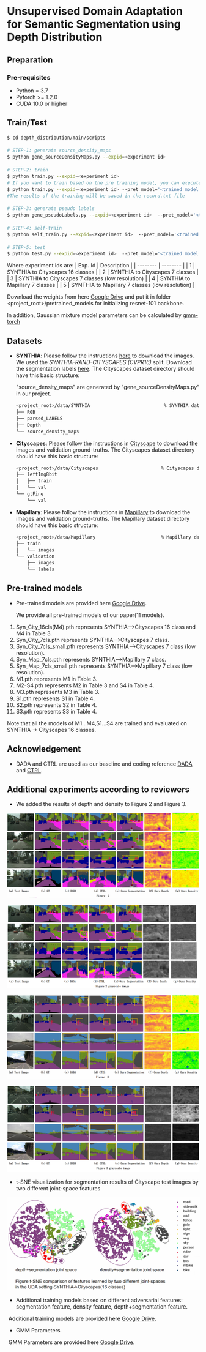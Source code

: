 # Unsupervised Domain Adaptation for Semantic Segmentation using Depth Distribution



## Preparation

### Pre-requisites

* Python = 3.7
* Pytorch >= 1.2.0
* CUDA 10.0 or higher



## Train/Test

```bash
$ cd depth_distribution/main/scripts

# STEP-1: generate source_density_maps
$ python gene_sourceDensityMaps.py --expid=<experiment id>

# STEP-2: train
$ python train.py --expid=<experiment id>
# If you want to train based on the pre training model, you can execute the command
$ python train.py --expid=<experiment id> --pret_model='<trained model path,it should be noted that the pre-trained model name cannot be changed, and the corresponding adversarial network model should be placed in the same folder.>'
#The results of the training will be saved in the record.txt file

# STEP-3: generate pseudo labels
$ python gene_pseudoLabels.py --expid=<experiment id>  --pret_model='<trained model path>' --output_dir = '../../data/Cityscapes(here is Cityscapes or Mapillary )/pseudo_labels'                             

# STEP-4: self-train
$ python self_train.py --expid=<experiment id>  --pret_model='<trained model path>'

# STEP-5: test
$ python test.py --expid=<experiment id>  --pret_model='<trained model path>'
```
Where experiment ids are:
| Exp. Id | Description |
| -------- | -------- |
|  1   | SYNTHIA to Cityscapes 16 classes |
|  2    | SYNTHIA to Cityscapes 7 classes |
|  3   | SYNTHIA to Cityscapes 7 classes (low resolution) |
|  4    | SYNTHIA to Mapillary 7 classes |
|  5   | SYNTHIA to Mapillary 7 classes (low resolution) |

Download the weights from here  [Google Drive](https://drive.google.com/drive/folders/1R6IWvC6DHiYyyvXlxwljoS_BYyEBSPd4)  and put it in  folder  <project_root>/pretrained_models  for initializing resnet-101 backbone.

In addition, Gaussian mixture model parameters can be calculated by [gmm-torch](https://github.com/ldeecke/gmm-torch)




## Datasets

* **SYNTHIA**: Please follow the instructions [here](http://synthia-dataset.net/downloads/) to download the images.
  We used the *SYNTHIA-RAND-CITYSCAPES (CVPR16)* split. 
  Download the segmentation labels  [here](https://drive.google.com/file/d/1TA0FR-TRPibhztJI5-OFP4iBNaDDkQFa/view?usp=sharing). 
  The Cityscapes dataset directory should have this basic structure:
  
  "source_density_maps" are generated by "gene_sourceDensityMaps.py" in our project.
  
  ```bash
  <project_root>/data/SYNTHIA                           % SYNTHIA dataset root
  ├── RGB
  ├── parsed_LABELS
  ├── Depth
  └── source_density_maps
  ```
  
* **Cityscapes**: Please follow the instructions in [Cityscape](https://www.cityscapes-dataset.com/) 
  to download the images and validation ground-truths. 
  The Cityscapes dataset directory should have this basic structure:
  
  ```bash
  <project_root>/data/Cityscapes                       % Cityscapes dataset root
  ├── leftImg8bit
  │   ├── train
  │   └── val
  └── gtFine
      └── val
  ```
  
* **Mapillary**: Please follow the instructions in [Mapillary](https://www.mapillary.com/dataset) 
  to download the images and validation ground-truths. 
  The Mapillary dataset directory should have this basic structure:
  
  ```bash
  <project_root>/data/Mapillary                        % Mapillary dataset root
  ├── train
  │   └── images
  └── validation
      ├── images
      └── labels
  ```



## Pre-trained models

+ Pre-trained models are provided here   [Google Drive](https://drive.google.com/drive/folders/1R6IWvC6DHiYyyvXlxwljoS_BYyEBSPd4).

  We provide all pre-trained models of our paper(11 models).

1. Syn_City_16cls(M4).pth represents SYNTHIA-->Cityscapes 16 class and M4 in Table 3.  
2. Syn_City_7cls.pth represents SYNTHIA-->Cityscapes 7 class.  
3. Syn_City_7cls_small.pth represents SYNTHIA-->Cityscapes 7 class (low resolution).  
4. Syn_Map_7cls.pth represents SYNTHIA-->Mapillary 7 class.  
5. Syn_Map_7cls_small.pth represents SYNTHIA-->Mapillary 7 class (low resolution).  
6. M1.pth represents  M1 in Table 3.  
7. M2-S4.pth represents  M2 in Table 3 and S4 in Table 4. 
8. M3.pth represents  M3 in Table 3.  
9. S1.pth represents  S1 in Table 4.  
10. S2.pth represents  S2 in Table 4.  
11. S3.pth represents  S3 in Table 4.  

Note that all the models of M1...M4,S1...S4 are trained and evaluated on SYNTHIA → Cityscapes  16 classes.



## Acknowledgement 

+ DADA and CTRL are used as our baseline and coding reference [DADA](https://github.com/valeoai/DADA) and [CTRL](https://github.com/susaha/ctrl-uda).



## Additional experiments according to reviewers 

+ We added the results of depth and density to Figure 2 and Figure 3.

![Figure2](depth_distribution/Figure2.png)



![figure2_grayscale_image](depth_distribution/figure2_grayscale_image.png)



![Figure3](depth_distribution/Figure3.png)



![figure3_grayscale_image](depth_distribution/figure3_grayscale_image.png)



+ t-SNE visualization for segmentation results of Cityscape test images by two different joint-space features

![t_SNE](depth_distribution/t_SNE.png)



+ Additional training models based on different adversarial features: segmentation feature, density feature, depth+segmentation feature.

​        Additional training models are provided here   [Google Drive](https://drive.google.com/drive/folders/1R6IWvC6DHiYyyvXlxwljoS_BYyEBSPd4).



+ GMM Parameters

​       GMM Parameters are provided here   [Google Drive](https://drive.google.com/drive/folders/1R6IWvC6DHiYyyvXlxwljoS_BYyEBSPd4).